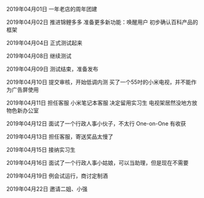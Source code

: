 2019年04月01日
一年老店的周年团建

2019年04月02日
推进锦鲤多多
准备更多新功能：唤醒用户
初步确认百科产品的框架

2019年04月04日
正式测试起来

2019年04月08日
继续测试

2019年04月09日
测试结束，准备发布

2019年04月10日
提交审核，开始低调内测
买了一个55吋的小米电视，并不能作为广告屏使用

2019年04月11日
担任客服
小米笔记本客服
决定留用实习生
电视架居然没地方放
物色新办公室

2019年04月12日
面试了一个行政人事小伙子，不太行
One-on-One 有收获

2019年04月13日
担任客服，寄送奖品太慢了

2019年04月15日
接纳实习生

2019年04月16日
面试了一个行政人事小姑娘，可以当助理，但是现在不需要

2019年04月19日
例会试运行，商讨定制酒

2019年04月22日
邀请二姐、小强